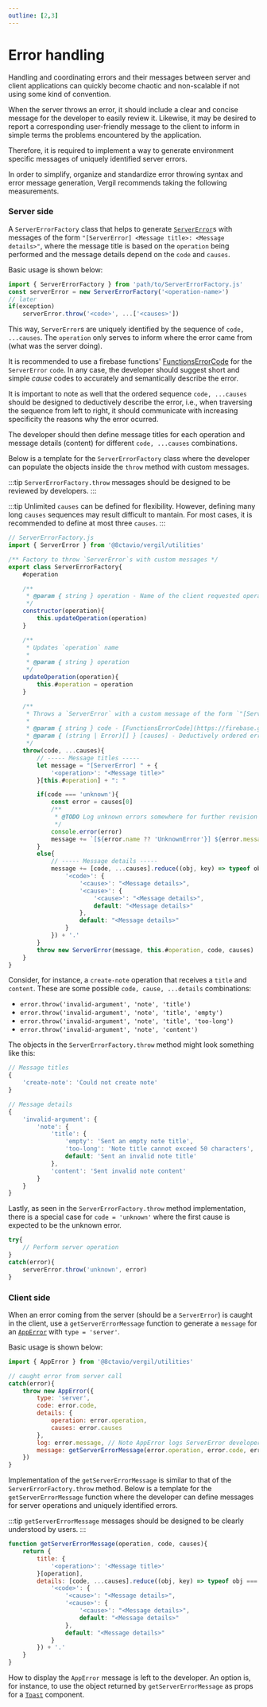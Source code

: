 ```yaml
---
outline: [2,3]
---
```


# Error handling

Handling and coordinating errors and their messages between server and client applications can quickly become chaotic and non-scalable if not using some kind of convention.

When the server throws an error, it should include a clear and concise message for the developer to easily review it. Likewise, it may be desired to report a corresponding user-friendly message to the client to inform in simple terms the problems encountered by the application.

Therefore, it is required to implement a way to generate environment specific messages of uniquely identified server errors.

In order to simplify, organize and standardize error throwing syntax and error message generation, Vergil recommends taking the following measurements.

### Server side

A `ServerErrorFactory` class that helps to generate [`ServerError`](/utilities/classes/server#servererror)s with messages of the form `"[ServerError] <Message title>: <Message details>"`, where the message title is based on the `operation` being performed and the message details depend on the `code` and `causes`.

Basic usage is shown below:

```js
import { ServerErrorFactory } from 'path/to/ServerErrorFactory.js'
const serverError = new ServerErrorFactory('<operation-name>')
// later
if(exception)
    serverError.throw('<code>', ...['<causes>'])
```

This way, `ServerError`s are uniquely identified by the sequence of `code, ...causes`. The `operation` only serves to inform where the error came from (what was the server doing).

It is recommended to use a firebase functions' [FunctionsErrorCode](https://firebase.google.com/docs/reference/node/firebase.functions#functionserrorcode) for the `ServerError` `code`. In any case, the developer should suggest short and simple *cause* codes to accurately and semantically describe the error.

It is important to note as well that the ordered sequence `code, ...causes` should be designed to deductively describe the error, i.e., when traversing the sequence from left to right, it should communicate with increasing specificity the reasons why the error ocurred.

The developer should then define message titles for each operation and message details (content) for different `code, ...causes` combinations.

Below is a template for the `ServerErrorFactory` class where the developer can populate the objects inside the `throw` method with custom messages.

:::tip
`ServerErrorFactory.throw` messages should be designed to be reviewed by developers.
:::

:::tip
Unlimited `causes` can be defined for flexibility. However, defining many long `causes` sequences may result difficult to mantain. For most cases, it is recommended to define at most three `causes`.
:::

```js
// ServerErrorFactory.js
import { ServerError } from '@8ctavio/vergil/utilities'

/** Factory to throw `ServerError`s with custom messages */
export class ServerErrorFactory{
    #operation

    /**
     * @param { string } operation - Name of the client requested operation being performed
     */
    constructor(operation){
        this.updateOperation(operation)
    }

    /**
     * Updates `operation` name
     * 
     * @param { string } operation
     */
    updateOperation(operation){
        this.#operation = operation
    }

    /**
     * Throws a `ServerError` with a custom message of the form `"[ServerError] <Message title>: <Message details>"`.
     * 
     * @param { string } code - [FunctionsErrorCode](https://firebase.google.com/docs/reference/node/firebase.functions#functionserrorcode)
     * @param { (string | Error)[] } [causes] - Deductively ordered error causes
     */
    throw(code, ...causes){
        // ----- Message titles -----
        let message = "[ServerError] " + {
            '<operation>': "<Message title>"
        }[this.#operation] + ": "

        if(code === 'unknown'){
            const error = causes[0]
            /**
             * @TODO Log unknown errors somewhere for further revision
             */
            console.error(error)
            message += `[${error.name ?? 'UnknownError'}] ${error.message}`
        }
        else{
            // ----- Message details -----
            message += [code, ...causes].reduce((obj, key) => typeof obj === 'object' ? obj[key ?? 'default'] : obj, {
                '<code>': {
                    '<cause>': "<Message details>",
                    '<cause>': {
                        '<cause>': "<Message details>",
                        default: "<Message details>"
                    },
                    default: "<Message details>"
                }
            }) + '.'
        }
        throw new ServerError(message, this.#operation, code, causes)
    }
}
```

Consider, for instance, a `create-note` operation that receives a `title` and `content`. These are some possible `code, cause, ...details` combinations:

- `error.throw('invalid-argument', 'note', 'title')`
- `error.throw('invalid-argument', 'note', 'title', 'empty')`
- `error.throw('invalid-argument', 'note', 'title', 'too-long')`
- `error.throw('invalid-argument', 'note', 'content')`

The objects in the `ServerErrorFactory.throw` method might look something like this:

```js
// Message titles
{
    'create-note': 'Could not create note'
}

// Message details
{
    'invalid-argument': {
        'note': {
            'title': {
                'empty': 'Sent an empty note title',
                'too-long': 'Note title cannot exceed 50 characters',
                default: 'Sent an invalid note title'
            },
            'content': 'Sent invalid note content'
        }
    }
}
```

Lastly, as seen in the `ServerErrorFactory.throw` method implementation, there is a special case for `code = 'unknown'` where the first cause is expected to be the unknown error.

```js
try{
    // Perform server operation
}
catch(error){
    serverError.throw('unknown', error)
}
```

### Client side

When an error coming from the server (should be a `ServerError`) is caught in the client, use a `getServerErrorMessage` function to generate a `message` for an [`AppError`](/utilities/classes/index.md#apperror) with `type = 'server'`.

Basic usage is shown below:

```js
import { AppError } from '@8ctavio/vergil/utilities'

// caught error from server call
catch(error){
    throw new AppError({
        type: 'server',
        code: error.code,
        details: {
            operation: error.operation,
            causes: error.causes
        },
        log: error.message, // Note AppError logs ServerError developer message in the console
        message: getServerErrorMessage(error.operation, error.code, error.causes)
    })
}
```

Implementation of the `getServerErrorMessage` is similar to that of the `ServerErrorFactory.throw` method. Below is a template for the `getServerErrorMessage` function where the developer can define messages for server operations and uniquely identified errors.

:::tip
`getServerErrorMessage` messages should be designed to be clearly understood by users.
:::

```js
function getServerErrorMessage(operation, code, causes){
    return {
        title: {
            '<operation>': '<Message title>'
        }[operation],
        details: [code, ...causes].reduce((obj, key) => typeof obj === 'object' ? obj[key ?? 'default'] : obj, {
            '<code>': {
                '<cause>': "<Message details>",
                '<cause>': {
                    '<cause>': "<Message details>",
                    default: "<Message details>"
                },
                default: "<Message details>"
            }
        }) + '.'
    }
}
```

How to display the `AppError` message is left to the developer. An option is, for instance, to use the object returned by `getServerErrorMessage` as props for a [`Toast`](/components/toast) component.